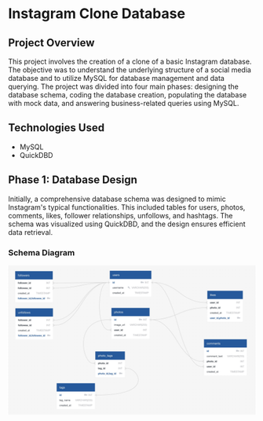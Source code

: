 # Instagram Clone Database
## Project Overview
This project involves the creation of a clone of a basic Instagram database. The objective was to understand the underlying structure of a social media database and to utilize MySQL for database management and data querying. The project was divided into four main phases: designing the database schema, coding the database creation, populating the database with mock data, and answering business-related queries using MySQL.

## Technologies Used
- MySQL
- QuickDBD

## Phase 1: Database Design
Initially, a comprehensive database schema was designed to mimic Instagram's typical functionalities. This included tables for users, photos, comments, likes, follower relationships, unfollows, and hashtags. The schema was visualized using QuickDBD, and the design ensures efficient data retrieval.

### Schema Diagram
![IG_Scheme_Diagram](IG_Database.jpeg)